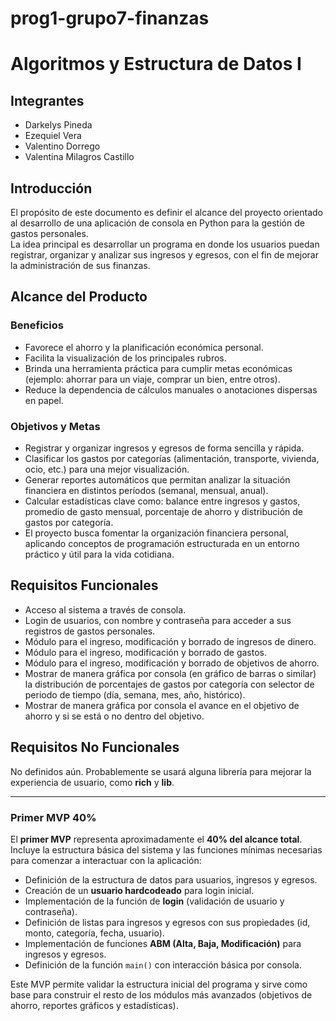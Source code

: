 # prog1-grupo7-finanzas
# Algoritmos y Estructura de Datos I

## Integrantes
- Darkelys Pineda  
- Ezequiel Vera  
- Valentino Dorrego  
- Valentina Milagros Castillo  

## Introducción
El propósito de este documento es definir el alcance del proyecto orientado al desarrollo de una aplicación de consola en Python para la gestión de gastos personales.  
La idea principal es desarrollar un programa en donde los usuarios puedan registrar, organizar y analizar sus ingresos y egresos, con el fin de mejorar la administración de sus finanzas.

## Alcance del Producto

### Beneficios
- Favorece el ahorro y la planificación económica personal.  
- Facilita la visualización de los principales rubros.  
- Brinda una herramienta práctica para cumplir metas económicas (ejemplo: ahorrar para un viaje, comprar un bien, entre otros).  
- Reduce la dependencia de cálculos manuales o anotaciones dispersas en papel.  

### Objetivos y Metas
- Registrar y organizar ingresos y egresos de forma sencilla y rápida.  
- Clasificar los gastos por categorías (alimentación, transporte, vivienda, ocio, etc.) para una mejor visualización.  
- Generar reportes automáticos que permitan analizar la situación financiera en distintos períodos (semanal, mensual, anual).  
- Calcular estadísticas clave como: balance entre ingresos y gastos, promedio de gasto mensual, porcentaje de ahorro y distribución de gastos por categoría.  
- El proyecto busca fomentar la organización financiera personal, aplicando conceptos de programación estructurada en un entorno práctico y útil para la vida cotidiana.  

## Requisitos Funcionales
- Acceso al sistema a través de consola.  
- Login de usuarios, con nombre y contraseña para acceder a sus registros de gastos personales.  
- Módulo para el ingreso, modificación y borrado de ingresos de dinero.  
- Módulo para el ingreso, modificación y borrado de gastos.  
- Módulo para el ingreso, modificación y borrado de objetivos de ahorro.  
- Mostrar de manera gráfica por consola (en gráfico de barras o similar) la distribución de porcentajes de gastos por categoría con selector de periodo de tiempo (día, semana, mes, año, histórico).  
- Mostrar de manera gráfica por consola el avance en el objetivo de ahorro y si se está o no dentro del objetivo.  

## Requisitos No Funcionales
No definidos aún. Probablemente se usará alguna librería para mejorar la experiencia de usuario, como **rich** y **lib**.  

---

### Primer MVP 40%
El **primer MVP** representa aproximadamente el **40% del alcance total**. Incluye la estructura básica del sistema y las funciones mínimas necesarias para comenzar a interactuar con la aplicación:  

- Definición de la estructura de datos para usuarios, ingresos y egresos.  
- Creación de un **usuario hardcodeado** para login inicial.  
- Implementación de la función de **login** (validación de usuario y contraseña).  
- Definición de listas para ingresos y egresos con sus propiedades (id, monto, categoría, fecha, usuario).  
- Implementación de funciones **ABM (Alta, Baja, Modificación)** para ingresos y egresos.  
- Definición de la función `main()` con interacción básica por consola.  

Este MVP permite validar la estructura inicial del programa y sirve como base para construir el resto de los módulos más avanzados (objetivos de ahorro, reportes gráficos y estadísticas).  
